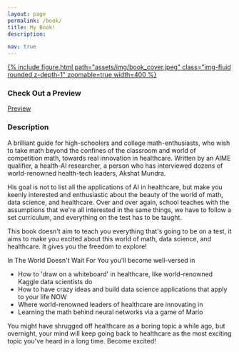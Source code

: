 ```yaml
---
layout: page
permalink: /book/
title: My Book!
description: 

nav: true
---
```



<div class="row mt-3">
    <div class="col-sm mt-3 mt-md-0">
        <a href="https://www.amazon.com/dp/B0CD13R7G8">
            {% include figure.html path="assets/img/book_cover.jpeg" class="img-fluid rounded z-depth-1" zoomable=true width=400 %}
        </a>
    </div>
</div>

<h3>Check Out a Preview</h3>
 <a href="/blog/2023/health-tech-leaders/">Preview</a>


<h3>Description</h3>


A brilliant guide for high-schoolers and college math-enthusiasts, who wish to take math beyond the confines of the classroom and world of competition math, towards real innovation in healthcare. Written by an AIME qualifier, a health-AI researcher, a person who has interviewed dozens of world-renowned health-tech leaders, Akshat Mundra.

His goal is not to list all the applications of AI in healthcare, but make you keenly interested and enthusiastic about the beauty of the world of math, data science, and healthcare. Over and over again, school teaches with the assumptions that we're all interested in the same things, we have to follow a set curriculum, and everything on the test has to be taught.

This book doesn't aim to teach you everything that's going to be on a test, it aims to make you excited about this world of math, data science, and healthcare. It gives you the freedom to explore!

In The World Doesn't Wait For You you'll become well-versed in
- How to 'draw on a whiteboard' in healthcare, like world-renowned Kaggle data scientists do
- How to have crazy ideas and build data science applications that apply to your life NOW
- Where world-renowned leaders of healthcare are innovating in
- Learning the math behind neural networks via a game of Mario
    
You might have shrugged off healthcare as a boring topic a while ago, but overnight, your mind will keep going back to healthcare as the most exciting topic you've heard in a long time. Become excited!



